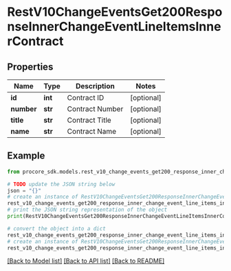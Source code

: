 # RestV10ChangeEventsGet200ResponseInnerChangeEventLineItemsInnerContract


## Properties

Name | Type | Description | Notes
------------ | ------------- | ------------- | -------------
**id** | **int** | Contract ID | [optional] 
**number** | **str** | Contract Number | [optional] 
**title** | **str** | Contract Title | [optional] 
**name** | **str** | Contract Name | [optional] 

## Example

```python
from procore_sdk.models.rest_v10_change_events_get200_response_inner_change_event_line_items_inner_contract import RestV10ChangeEventsGet200ResponseInnerChangeEventLineItemsInnerContract

# TODO update the JSON string below
json = "{}"
# create an instance of RestV10ChangeEventsGet200ResponseInnerChangeEventLineItemsInnerContract from a JSON string
rest_v10_change_events_get200_response_inner_change_event_line_items_inner_contract_instance = RestV10ChangeEventsGet200ResponseInnerChangeEventLineItemsInnerContract.from_json(json)
# print the JSON string representation of the object
print(RestV10ChangeEventsGet200ResponseInnerChangeEventLineItemsInnerContract.to_json())

# convert the object into a dict
rest_v10_change_events_get200_response_inner_change_event_line_items_inner_contract_dict = rest_v10_change_events_get200_response_inner_change_event_line_items_inner_contract_instance.to_dict()
# create an instance of RestV10ChangeEventsGet200ResponseInnerChangeEventLineItemsInnerContract from a dict
rest_v10_change_events_get200_response_inner_change_event_line_items_inner_contract_from_dict = RestV10ChangeEventsGet200ResponseInnerChangeEventLineItemsInnerContract.from_dict(rest_v10_change_events_get200_response_inner_change_event_line_items_inner_contract_dict)
```
[[Back to Model list]](../README.md#documentation-for-models) [[Back to API list]](../README.md#documentation-for-api-endpoints) [[Back to README]](../README.md)


